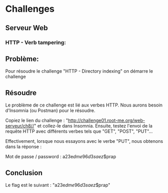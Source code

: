 # Challenges

## Serveur Web

### HTTP - Verb tampering:

## Problème:
Pour résoudre le challenge "HTTP - Directory indexing" on démarre le challenge 

## Résoudre

Le problème de ce challenge est lié aux verbes HTTP. Nous aurons besoin d'Insomnia (ou Postman) pour le résoudre.

Copiez le lien du challenge : "http://challenge01.root-me.org/web-serveur/ch8//" et collez-le dans Insomnia. Ensuite, testez l'envoi de la requête HTTP avec différents verbes tels que "GET", "POST", "PUT"...

Effectivement, lorsque nous essayons avec le verbe "PUT", nous obtenons dans la réponse :

Mot de passe / password : a23e$dme96d3saez$$prap


## Conclusion
Le flag est le suivant : "a23e$dme96d3saez$$prap"